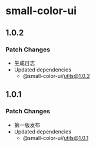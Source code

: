 # small-color-ui

## 1.0.2

### Patch Changes

- 生成日志
- Updated dependencies
  - @small-color-ui/utils@1.0.2

## 1.0.1

### Patch Changes

- 第一版发布
- Updated dependencies
  - @small-color-ui/utils@1.0.1
